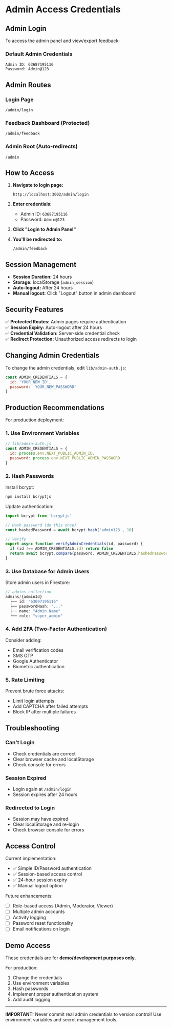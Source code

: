 # Admin Access Credentials

## Admin Login

To access the admin panel and view/export feedback:

### **Default Admin Credentials**

```
Admin ID: 63687195116
Password: Admin@123
```

## Admin Routes

### **Login Page**
```
/admin/login
```

### **Feedback Dashboard** (Protected)
```
/admin/feedback
```

### **Admin Root** (Auto-redirects)
```
/admin
```

## How to Access

1. **Navigate to login page:**
   ```
   http://localhost:3002/admin/login
   ```

2. **Enter credentials:**
   - Admin ID: `63687195116`
   - Password: `Admin@123`

3. **Click "Login to Admin Panel"**

4. **You'll be redirected to:**
   ```
   /admin/feedback
   ```

## Session Management

- **Session Duration:** 24 hours
- **Storage:** localStorage (`admin_session`)
- **Auto-logout:** After 24 hours
- **Manual logout:** Click "Logout" button in admin dashboard

## Security Features

✅ **Protected Routes:** Admin pages require authentication  
✅ **Session Expiry:** Auto-logout after 24 hours  
✅ **Credential Validation:** Server-side credential check  
✅ **Redirect Protection:** Unauthorized access redirects to login  

## Changing Admin Credentials

To change the admin credentials, edit `lib/admin-auth.js`:

```javascript
const ADMIN_CREDENTIALS = {
  id: 'YOUR_NEW_ID',
  password: 'YOUR_NEW_PASSWORD'
}
```

## Production Recommendations

For production deployment:

### **1. Use Environment Variables**

```javascript
// lib/admin-auth.js
const ADMIN_CREDENTIALS = {
  id: process.env.NEXT_PUBLIC_ADMIN_ID,
  password: process.env.NEXT_PUBLIC_ADMIN_PASSWORD
}
```

### **2. Hash Passwords**

Install bcrypt:
```bash
npm install bcryptjs
```

Update authentication:
```javascript
import bcrypt from 'bcryptjs'

// Hash password (do this once)
const hashedPassword = await bcrypt.hash('admin123', 10)

// Verify
export async function verifyAdminCredentials(id, password) {
  if (id !== ADMIN_CREDENTIALS.id) return false
  return await bcrypt.compare(password, ADMIN_CREDENTIALS.hashedPassword)
}
```

### **3. Use Database for Admin Users**

Store admin users in Firestore:
```javascript
// admins collection
admins/{adminId}
  ├── id: "63697195116"
  ├── passwordHash: "..." 
  ├── name: "Admin Name"
  └── role: "super_admin"
```

### **4. Add 2FA (Two-Factor Authentication)**

Consider adding:
- Email verification codes
- SMS OTP
- Google Authenticator
- Biometric authentication

### **5. Rate Limiting**

Prevent brute force attacks:
- Limit login attempts
- Add CAPTCHA after failed attempts
- Block IP after multiple failures

## Troubleshooting

### **Can't Login**
- Check credentials are correct
- Clear browser cache and localStorage
- Check console for errors

### **Session Expired**
- Login again at `/admin/login`
- Session expires after 24 hours

### **Redirected to Login**
- Session may have expired
- Clear localStorage and re-login
- Check browser console for errors

## Access Control

Current implementation:
- ✅ Simple ID/Password authentication
- ✅ Session-based access control
- ✅ 24-hour session expiry
- ✅ Manual logout option

Future enhancements:
- [ ] Role-based access (Admin, Moderator, Viewer)
- [ ] Multiple admin accounts
- [ ] Activity logging
- [ ] Password reset functionality
- [ ] Email notifications on login

## Demo Access

These credentials are for **demo/development purposes only**.

For production:
1. Change the credentials
2. Use environment variables
3. Hash passwords
4. Implement proper authentication system
5. Add audit logging

---

**IMPORTANT:** Never commit real admin credentials to version control!
Use environment variables and secret management tools.
